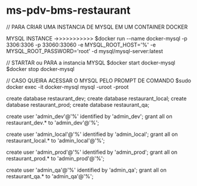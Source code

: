 # ms-pdv-bms-restaurant

// PARA CRIAR UMA INSTANCIA DE MYSQL EM UM CONTAINER DOCKER

MYSQL INSTANCE ->>>>>>>>>>>
$docker run --name docker-mysql -p 3306:3306 -p 33060:33060 -e MYSQL_ROOT_HOST='%' -e MYSQL_ROOT_PASSWORD='root' -d mysql/mysql-server:latest

// STARTAR ou PARA a instancia MYSQL
$docker start docker-mysql
$docker stop docker-mysql

// CASO QUEIRA ACESSAR O MYSQL PELO PROMPT DE COMANDO
$sudo docker exec -it docker-mysql mysql -uroot -proot

create database restaurant_dev;
create database restaurant_local;
create database restaurant_prod;
create database restaurant_qa;

create user 'admin_dev'@'%' identified by 'admin_dev';
grant all on restaurant_dev.* to 'admin_dev'@'%';

create user 'admin_local'@'%' identified by 'admin_local';
grant all on restaurant_local.* to 'admin_local'@'%';

create user 'admin_prod'@'%' identified by 'admin_prod';
grant all on restaurant_prod.* to 'admin_prod'@'%';

create user 'admin_qa'@'%' identified by 'admin_qa';
grant all on restaurant_qa.* to 'admin_qa'@'%';

